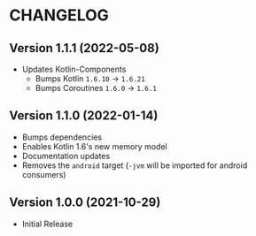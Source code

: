 # CHANGELOG

## Version 1.1.1 (2022-05-08)
 - Updates Kotlin-Components
     - Bumps Kotlin `1.6.10` -> `1.6.21`
     - Bumps Coroutines `1.6.0` -> `1.6.1`

## Version 1.1.0 (2022-01-14)
 - Bumps dependencies
 - Enables Kotlin 1.6's new memory model
 - Documentation updates
 - Removes the `android` target (`-jvm` will be imported for android consumers)

## Version 1.0.0 (2021-10-29)
 - Initial Release
